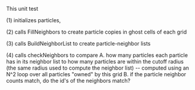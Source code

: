 This unit test

(1) initializes particles, 

(2) calls FillNeighbors to create particle copies in ghost cells of each grid

(3) calls BuildNeighborList to create particle-neighbor lists 

(4) calls checkNeighbors to compare 
    A.  how many particles each particle has in its neighbor list to 
        how many particles are within the cutoff radius (the same radius used to compute the neighbor list)
        -- computed using an N^2 loop over all particles "owned" by this grid
    B.  if the particle neighbor counts match, do the id's of the neighbors match?
